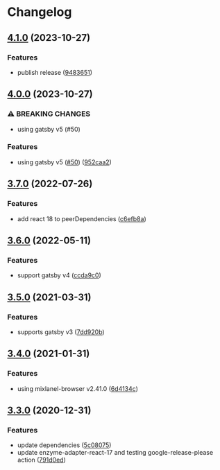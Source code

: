 # Changelog

## [4.1.0](https://www.github.com/thomascarvalho/gatsby-plugin-mixpanel/compare/v4.0.0...v4.1.0) (2023-10-27)


### Features

* publish release ([9483651](https://www.github.com/thomascarvalho/gatsby-plugin-mixpanel/commit/94836510093fc76852f5db1ceebac4d857efbe80))

## [4.0.0](https://www.github.com/thomascarvalho/gatsby-plugin-mixpanel/compare/v3.7.0...v4.0.0) (2023-10-27)


### ⚠ BREAKING CHANGES

* using gatsby v5 (#50)

### Features

* using gatsby v5 ([#50](https://www.github.com/thomascarvalho/gatsby-plugin-mixpanel/issues/50)) ([952caa2](https://www.github.com/thomascarvalho/gatsby-plugin-mixpanel/commit/952caa2211c0501a2d7c7064bcd609a330888f82))

## [3.7.0](https://www.github.com/thomascarvalho/gatsby-plugin-mixpanel/compare/v3.6.0...v3.7.0) (2022-07-26)


### Features

* add react 18 to peerDependencies ([c6efb8a](https://www.github.com/thomascarvalho/gatsby-plugin-mixpanel/commit/c6efb8a19f7f4c9a8d0315489ebb0877b419c94c))

## [3.6.0](https://www.github.com/thomascarvalho/gatsby-plugin-mixpanel/compare/v3.5.0...v3.6.0) (2022-05-11)


### Features

* support gatsby v4 ([ccda9c0](https://www.github.com/thomascarvalho/gatsby-plugin-mixpanel/commit/ccda9c0316d34c265728abc79c0f592b96398e53))

## [3.5.0](https://www.github.com/thomascarvalho/gatsby-plugin-mixpanel/compare/v3.4.0...v3.5.0) (2021-03-31)


### Features

* supports gatsby v3 ([7dd920b](https://www.github.com/thomascarvalho/gatsby-plugin-mixpanel/commit/7dd920bc19cc16862771620968ad903068418587))

## [3.4.0](https://www.github.com/thomascarvalho/gatsby-plugin-mixpanel/compare/v3.3.0...v3.4.0) (2021-01-31)


### Features

* using mixlanel-browser v2.41.0 ([6d4134c](https://www.github.com/thomascarvalho/gatsby-plugin-mixpanel/commit/6d4134cf9b2affe8bf0bc4e45f63e073417e4402))

## [3.3.0](https://www.github.com/thomascarvalho/gatsby-plugin-mixpanel/compare/v3.2.1...v3.3.0) (2020-12-31)


### Features

* update dependencies ([5c08075](https://www.github.com/thomascarvalho/gatsby-plugin-mixpanel/commit/5c08075473d893c4cd4fc2566c48a694e01b9819))
* update enzyme-adapter-react-17 and testing google-release-please action ([791d0ed](https://www.github.com/thomascarvalho/gatsby-plugin-mixpanel/commit/791d0ed19fe28e61c6fe5a4abedecf90dd723550))
